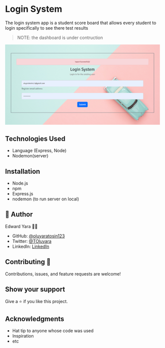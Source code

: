 # Login System
The login system app is a student score board that allows every student to login specifically to see there test results

> NOTE: the dashboard is under contruction

![](./public/assets/login_page.PNG)

## Technologies Used
* Language (Express, Node)
* Nodemon(server)

## Installation
* Node.js
* npm
* Express.js
* nodemon (to run server on local)

## 👤 Author 
Edward Yara :student: 
- GitHub: [@oluyaratosin123](https://github.com/oluyaratosin123)
- Twitter: [@TOluyara](https://twitter.com/TOluyara)
- LinkedIn: [LinkedIn](https://www.linkedin.com/in/edward-oluyara/)

## Contributing :handshake:
Contributions, issues, and feature requests are welcome!

## Show your support
Give a 	:star: if you like this project.

## Acknowledgments
* Hat tip to anyone whose code was used
* Inspiration
* etc
